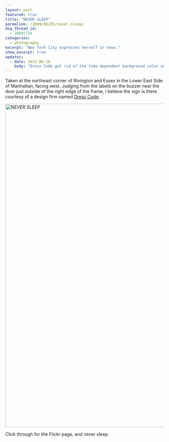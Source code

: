 ```yaml
---
layout: post
featured: true
title: "NEVER SLEEP"
permalink: /2009/06/01/never-sleep/
dsq_thread_id:
  - 20097726
categories:
  - photography
excerpt: "New York City expresses herself in neon."
show_excerpt: true
updates:
  - date: 2013-06-16
    body: "Dress Code got rid of the time-dependent background color on their website, so I removed the note about it."
---
```

Taken at the northeast corner of Rivington and Essex in the Lower East Side of Manhattan, facing west. Judging from the labels on the buzzer near the door just outside of the right edge of the frame, I believe the sign is there courtesy of a design firm named [Dress Code][1].

[<img src="http://farm4.static.flickr.com/3377/3587059597_f8e32f5014_b.jpg" width="668" height="1024" alt="NEVER SLEEP" />][2]

Click through for the Flickr page, and never sleep.

 [1]: http://www.dresscodeny.com/
 [2]: http://www.flickr.com/photos/98459476@N00/3587059597/ "NEVER SLEEP by lehrblogger, on Flickr"
